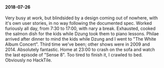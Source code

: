 #### 2018-07-26

Very busy at work, but blindsided by a design coming out of nowhere, with it's own user stories, in no way following the documented spec. Worked furiously all day, from 7:30 to 17:00, with nary a break. Exhausted, cooked the salmon dish for the kids while Dzung took them to piano lessons. Philae arrived after dinner to mind the kids while Dzung and I went to "The White Album Concert". Third time we've been; other shows were in 2009 and 2014. Absolutely fantastic. Home at 23:00 to crash on the sofa and watch the last episode of "Sense 8". Too tired to finish it, I crawled to bed. Obviously no HackTile.